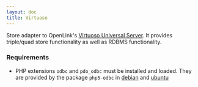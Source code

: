 ```yaml
---
layout: doc
title: Virtuoso
---
```


Store adapter to OpenLink's [Virtuoso Universal Server](http://virtuoso.openlinksw.com/). It provides triple/quad store functionality as well as RDBMS functionality.

### Requirements

* PHP extensions `odbc` and `pdo_odbc` must be installed and loaded. They are provided by the package `php5-odbc` in [debian](https://packages.debian.org/stable/php5-odbc) and [ubuntu](http://packages.ubuntu.com/trusty/php5-odbc)
